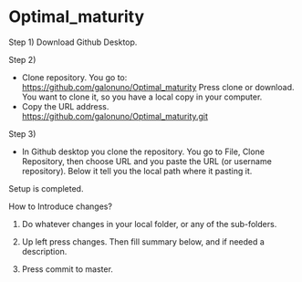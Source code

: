 # Optimal_maturity

Step 1) Download Github Desktop. 

Step 2) 

- Clone repository. You go to: https://github.com/galonuno/Optimal_maturity Press clone or download. You want to clone it, so you have a local copy in your computer. 
- Copy the URL address. https://github.com/galonuno/Optimal_maturity.git

Step 3) 

- In Github desktop you clone the repository. You go to File, Clone Repository,  then choose URL and you paste the URL (or username repository). Below it tell you the local path where it pasting it. 

Setup is completed. 

How to Introduce changes? 

1) Do whatever changes in your local folder, or any of the sub-folders.

2) Up left press changes. Then fill summary below, and if needed a description. 

3) Press commit to master. 

 